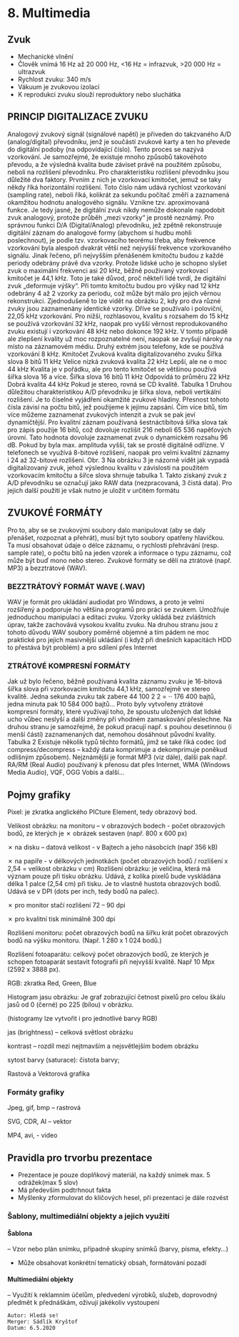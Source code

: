 # 8. Multimedia

## Zvuk
- Mechanické vlnění
- Člověk vnímá 16 Hz až 20 000 Hz, <16 Hz = infrazvuk, >20 000 Hz = ultrazvuk
- Rychlost zvuku: 340 m/s
- Vákuum je zvukovou izolací
- K reprodukci zvuku slouží reproduktory nebo sluchátka

## PRINCIP DIGITALIZACE ZVUKU

Analogový zvukový signál (signálové napětí) je přiveden do takzvaného A/D (analog/digital)
převodníku, jenž je součástí zvukové karty a ten ho převede do digitální podoby (na odpovídající číslo).
Tento proces se nazývá vzorkování. Je samozřejmé, že existuje mnoho způsobů takovéhoto převodu, a
že výsledná kvalita bude záviset právě na použitém způsobu, neboli na rozlišení převodníku. Pro
charakteristiku rozlišení převodníku jsou důležité dva faktory. Prvním z nich je vzorkovací kmitočet,
jemuž se taky někdy říká horizontální rozlišení. Toto číslo nám udává rychlost vzorkování (sampling
rate), neboli říká, kolikrát za sekundu počítač změří a zaznamená okamžitou hodnotu analogového
signálu. Vznikne tzv. aproximovaná funkce. Je tedy jasné, že digitální zvuk nikdy nemůže dokonale
napodobit zvuk analogový, protože průběh „mezi vzorky“ je prostě neznámý. Pro správnou funkci D/A
(Digital/Analog) převodníku, jež zpětně rekonstruuje digitální záznam do analogové formy (abychom
si hudbu mohli poslechnout), je podle tzv. vzorkovacího teorému třeba, aby frekvence vzorkování byla
alespoň dvakrát větší než nejvyšší frekvence vzorkovaného signálu. Jinak řečeno, při nejvyšším
přenášeném kmitočtu budou z každé periody odebrány právě dva vzorky. Protože lidské ucho je
schopno slyšet zvuk o maximální frekvenci asi 20 kHz, běžně používaný vzorkovací kmitočet je 44,1
kHz. Toto je také důvod, proč někteří lidé tvrdí, že digitální zvuk „deformuje výšky“. Při tomto
kmitočtu budou pro výšky nad 12 kHz odebrány 4 až 2 vzorky za periodu, což může být málo pro
jejich věrnou rekonstrukci. Zjednodušeně to lze vidět na obrázku 2, kdy pro dva různé zvuky jsou
zaznamenány identické vzorky. Dříve se používalo i poloviční, 22,05 kHz vzorkování. Pro nižší,
rozhlasovou, kvalitu s rozsahem do 15 kHz se používá vzorkování 32 kHz, naopak pro vyšší věrnost
reprodukovaného zvuku existují i vzorkování 48 kHz nebo dokonce 192 kHz. V tomto případě ale
zlepšení kvality už moc rozpoznatelné není, naopak se zvyšují nároky na místo na záznamovém médiu.
Druhý extrém jsou telefony, kde se používá vzorkování 8 kHz. Kmitočet Zvuková kvalita
digitalizovaného zvuku Šířka slova 8 bitů 11 kHz Velice nízká zvuková kvalita 22 kHz Lepší, ale ne o
moc 44 kHz Kvalita je v pořádku, ale pro tento kmitočet se většinou používá šířka slova 16 a více.
Šířka slova 16 bitů 11 kHz Odpovídá to průměru 22 kHz Dobrá kvalita 44 kHz Pokud je stereo, rovná
se CD kvalitě. Tabulka 1 Druhou důležitou charakteristikou A/D převodníku je šířka slova, neboli
vertikální rozlišení. Je to číselné vyjádření okamžité zvukové hladiny. Přesnost tohoto čísla závisí na
počtu bitů, jež použijeme k jejímu zapsání. Čím více bitů, tím více můžeme zaznamenat zvukových
intenzit a zvuk se pak jeví dynamičtější. Pro kvalitní záznam používaná šestnáctibitová šířka slova tak
pro zápis použije 16 bitů, což dovoluje rozlišit 216 neboli 65 536 napěťových úrovní. Tato hodnota
dovoluje zaznamenat zvuk o dynamickém rozsahu 96 dB. Pokud by byla max. amplituda vyšší, tak se
prostě digitálně odřízne. V telefonech se využívá 8-bitové rozlišení, naopak pro velmi kvalitní záznamy
i 24 až 32-bitové rozlišení. Obr. 3 Na obrázku 3 je názorně vidět jak vypadá digitalizovaný zvuk, jehož
výslednou kvalitu v závislosti na použitém vzorkovacím kmitočtu a šířce slova shrnuje tabulka 1. Takto
získaný zvuk z A/D převodníku se označují jako RAW data (nezpracovaná, 3 čistá data). Pro jejich
další použití je však nutno je uložit v určitém formátu

## ZVUKOVÉ FORMÁTY

Pro to, aby se se zvukovými soubory dalo manipulovat (aby se daly přenášet, rozpoznat a přehrát),
musí být tyto soubory opatřeny hlavičkou. Ta musí obsahovat údaje o délce záznamu, o rychlosti
přehrávání (resp. sample rate), o počtu bitů na jeden vzorek a informace o typu záznamu, což může být
buď mono nebo stereo. Zvukové formáty se dělí na ztrátové (např. MP3) a bezztrátové (WAV).

### BEZZTRÁTOVÝ FORMÁT WAVE (.WAV)

WAV je formát pro ukládání audiodat pro Windows, a proto je velmi rozšířený a podporuje ho většina
programů pro práci se zvukem. Umožňuje jednoduchou manipulaci a editaci zvuku. Vzorky ukládá bez
zvláštních úprav, takže zachovává vysokou kvalitu zvuku. Na druhou stranu jsou z tohoto důvodu WAV
soubory poměrně objemné a tím pádem ne moc praktické pro jejich masivnější ukládání (i když při
dnešních kapacitách HDD to přestává být problém) a pro sdílení přes Internet


### ZTRÁTOVÉ KOMPRESNÍ FORMÁTY

Jak už bylo řečeno, běžně používaná kvalita záznamu zvuku je 16-bitová šířka slova při vzorkovacím
kmitočtu 44,1 kHz, samozřejmě ve stereo kvalitě. Jedna sekunda zvuku tak zabere 44 100 2 2 = ⋅⋅
176 400 bajtů, jedna minuta pak 10 584 000 bajtů... Proto byly vytvořeny ztrátové kompresní formáty,
které využívají toho, že spoustu uložených dat lidské ucho vůbec neslyší a další změny při vhodném
zamaskování přeslechne. Na druhou stranu je samozřejmé, že pokud pracují např. s pouhou desetinnou
(i menší částí) zaznamenaných dat, nemohou dosáhnout původní kvality. Tabulka 2 Existuje několik
typů těchto formátů, jimž se také říká codec (od compress/decompress – každý data komprimuje a
dekomprimuje poněkud odlišným způsobem). Nejznámější je formát MP3 (viz dále), další pak např.
RA/RM (Real Audio) používaný k přenosu dat přes Internet, WMA (Windows Media Audio), VQF,
OGG Vobis a další...

## Pojmy grafiky

Pixel: je zkratka anglického PICture Element, tedy obrazový bod.

Velikost obrázku: na monitoru – v obrazových bodech - počet obrazových bodů, ze kterých je ✗
obrázek sestaven (např. 800 x 600 px)

✗ na disku – datová velikost - v Bajtech a jeho násobcích (např 356 kB)

✗ na papíře - v délkových jednotkách (počet obrazových bodů / rozlišení x 2,54 = velikost obrázku v
cm)
Rozlišení obrázku: je veličina, která má význam pouze při tisku obrázku. Udává, z kolika pixelů bude
vyskládána délka 1 palce (2,54 cm) při tisku. Je to vlastně hustota obrazových bodů. Udává se v DPI
(dots per inch, tedy bodů na palec).

✗ pro monitor stačí rozlišení 72 – 90 dpi

✗ pro kvalitní tisk minimálně 300 dpi

Rozlišení monitoru: počet obrazových bodů na šířku krát počet obrazových bodů na výšku monitoru.
(Např. 1 280 x 1 024 bodů.)

Rozlišení fotoaparátu: celkový počet obrazových bodů, ze kterých je schopen fotoaparát sestavit
fotografii při nejvyšší kvalitě. Např 10 Mpx (2592 x 3888 px).

RGB: zkratka Red, Green, Blue

Histogram jasu obrázku: Je graf zobrazující četnost pixelů pro celou škálu jasů od 0 (černé) po 225
(bílou) v obrázku.

(histogramy lze vytvořit i pro jednotlivé barvy RGB)

jas (brightness) – celková světlost obrázku

kontrast – rozdíl mezi nejtmavším a nejsvětlejším bodem obrázku


sytost barvy (saturace): čistota barvy;

Rastová a Vektorová grafika

### Formáty grafiky

Jpeg, gif, bmp – rastrová

SVG, CDR, AI – vektor

MP4, avi, - video

## Pravidla pro trvorbu prezentace
- Prezentace je pouze doplňkový materiál, na každý snímek max. 5 odrážek(max 5 slov)
- Má především podtrhnout fakta
- Myšlenky zformulovat do klíčových hesel, při prezentaci je dále rozvést

### Šablony, multimediální objekty a jejich využití

#### Šablona 
– Vzor nebo plán snímku, případně skupiny snímků (barvy, písma, efekty…)
- Může obsahovat konkrétní tematický obsah, formátování pozadí

#### Multimediální objekty 

– Využití k reklamním účelům, předvedení výrobků, služeb, doprovodný předmět k přednáškám, 
oživují jakékoliv vystoupení
```
Autor: Hledá se!
Merger: Sádlík Kryštof
Datum: 6.5.2020
```
